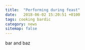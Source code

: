 ```yaml
---
title:  "Performing during feast"
date:   2018-06-02 15:20:51 +0100
tags: cooking bardic
category: news
sitemap: false
---
```

bar and baz